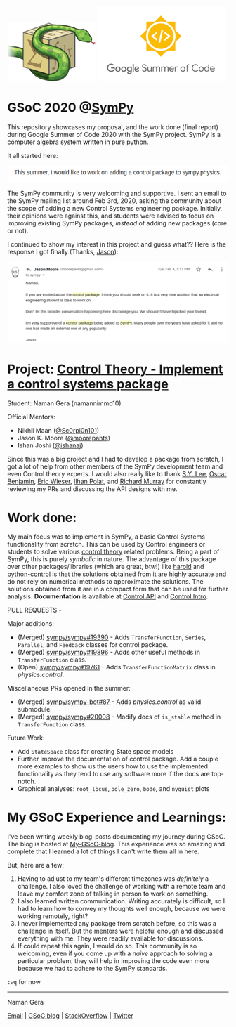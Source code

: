 ![img](/images/sympy_logo.png) ![img2](/images/gsoc_logo.png)

# GSoC 2020 @[SymPy](https://github.com/sympy/sympy)

This repository showcases my proposal, and the work done (final report) during Google Summer of Code 2020 with the SymPy project.
SymPy is a computer algebra system written in pure python.

It all started here:

![img3](/first_email.png)

The SymPy community is very welcoming and supportive. I sent an email to the SymPy mailing list around Feb 3rd, 2020, asking the community about the scope of adding a new Control Systems engineering package. Initially, their opinions were against this, and students were advised to focus on improving existing SymPy packages, *instead* of adding new packages (core or not).

I continued to show my interest in this project and guess what?? Here is the response I got finally (Thanks, [Jason](https://github.com/moorepants)):

![img4](/images/Jason's_response.png)

# Project: [Control Theory - Implement a control systems package](https://summerofcode.withgoogle.com/projects/#6580631821090816)


Student: Naman Gera (namannimmo10)

Official Mentors:
* Nikhil Maan ([@Sc0rpi0n101](https://github.com/Sc0rpi0n101))
* Jason K. Moore ([@moorepants](https://github.com/moorepants))
* Ishan Joshi ([@ishanaj](https://github.com/ishanaj))

Since this was a big project and I had to develop a package from scratch, I got a lot of help from other members of the SymPy development team and even Control theory experts. I would also really like to thank [S.Y. Lee](https://github.com/sylee957), [Oscar Benjamin](https://github.com/oscarbenjamin), [Eric Wieser](https://github.com/eric-wieser), [Ilhan Polat](https://github.com/ilayn), and [Richard Murray](https://github.com/murrayrm) for constantly reviewing my PRs and discussing the API designs with me.

# Work done:

My main focus was to implement in SymPy, a basic Control Systems functionality from scratch. This can be used by Control engineers or students to solve various [control theory](https://en.wikipedia.org/wiki/Control_theory) related problems. Being a part of SymPy, this is purely *symbolic* in nature. The advantage of this package over other packages/libraries (which are great, btw!) like [harold](https://github.com/ilayn/harold) and [python-control](https://github.com/python-control/python-control) is that the solutions obtained from it are highly accurate and do not rely on numerical methods to approximate the solutions. The solutions obtained from it are in a compact form that can be used for further analysis. **Documentation** is available at [Control API](https://docs.sympy.org/dev/modules/physics/control/lti.html) and [Control Intro](https://docs.sympy.org/dev/modules/physics/control/control.html).

PULL REQUESTS - 

Major additions:
* (Merged) [sympy/sympy#19390](https://github.com/sympy/sympy/pull/19390) - Adds `TransferFunction`, `Series`, `Parallel`, and `Feedback` classes for control package.
* (Merged) [sympy/sympy#19896](https://github.com/sympy/sympy/pull/19896) - Adds other useful methods in `TransferFunction` class.
* (Open) [sympy/sympy#19761](https://github.com/sympy/sympy/pull/19761) - Adds `TransferFunctionMatrix` class in *physics.control*.

Miscellaneous PRs opened in the summer:
* (Merged) [sympy/sympy-bot#87](https://github.com/sympy/sympy-bot/pull/87) - Adds *physics.control* as valid submodule.
* (Merged) [sympy/sympy#20008](https://github.com/sympy/sympy/pull/20008) - Modify docs of `is_stable` method in `TransferFunction` class.

Future Work:
* Add `StateSpace` class for creating State space models
* Further improve the documentation of control package. Add a couple more examples to show us the users how to use the implemented functionality as they tend to use any software more if the docs are top-notch.
* Graphical analyses: `root_locus`, `pole_zero`, `bode`, and `nyquist` plots

# My GSoC Experience and Learnings:

I've been writing weekly blog-posts documenting my journey during
GSoC. The blog is hosted at [My-GSoC-blog](https://namannimmo10.github.io/emerald/).
This experience was so amazing and complete that I learned a lot of things I can't write them all in here.

But, here are a few:
1. Having to adjust to my team's different timezones was *definitely* a challenge. I also loved the challenge of working with a remote team and leave my comfort zone of talking in person to work on something.
2. I also learned written communication. Writing accurately is difficult, so I had to learn how to convey my thoughts well enough, because we were working remotely, right?
3. I never implemented any package from scratch before, so this was a challenge in itself. But the mentors were helpful enough and discussed everything with me. They were readily available for discussions.
4. If could repeat this again, I would do so. This community is so welcoming, even if you come up with a *naive* approach to solving a particular problem, they will help in improving the code even more because we had to adhere to the SymPy standards.


`:wq` for now

------------------------------------------------------------------------------------------------

Naman Gera

[Email](mailto:namangera15@gmail.com) | [GSoC blog](https://namannimmo10.github.io/emerald/) |  [StackOverflow](https://stackoverflow.com/users/11750129/namannimmo) | [Twitter](https://twitter.com/namannimmo?s=09)
